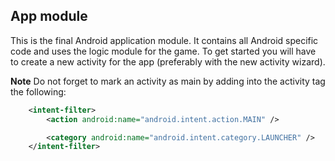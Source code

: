 ## App module
This is the final Android application module. It contains all
Android specific code and uses the logic module for the game. To get started you will have to create
a new activity for the app (preferably with the new activity wizard).

**Note** Do not forget to mark an activity as main by adding into the activity tag the following:
```xml
    <intent-filter>
        <action android:name="android.intent.action.MAIN" />

        <category android:name="android.intent.category.LAUNCHER" />
    </intent-filter>
```